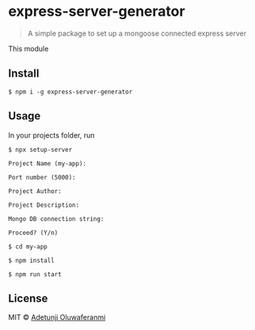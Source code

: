 # express-server-generator

> A simple package to set up a mongoose connected express server

This module

## Install

```
$ npm i -g express-server-generator
```

## Usage

In your projects folder, run

```
$ npx setup-server

Project Name (my-app):

Port number (5000):

Project Author:

Project Description:

Mongo DB connection string:

Proceed? (Y/n)

$ cd my-app

$ npm install

$ npm run start
```

## License

MIT © [Adetunji Oluwaferanmi](https://oluwaferanmiadetunji.github.io/)
